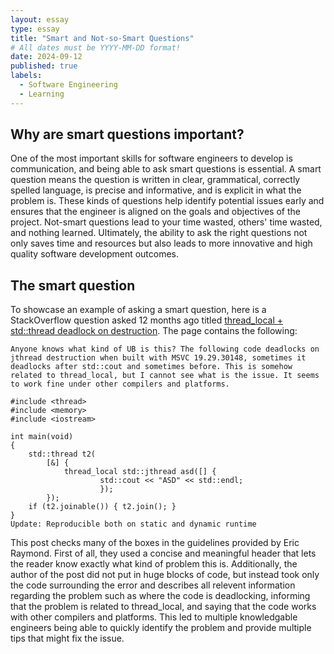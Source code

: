 ```yaml
---
layout: essay
type: essay
title: "Smart and Not-so-Smart Questions"
# All dates must be YYYY-MM-DD format!
date: 2024-09-12
published: true
labels:
  - Software Engineering
  - Learning
---
```


## Why are smart questions important?

One of the most important skills for software engineers to develop is communication, and being able to ask smart questions is essential. A smart question means the question is written in clear, grammatical, correctly spelled language, is precise and informative, and is explicit in what the problem is. These kinds of questions help identify potential issues early and ensures that the engineer is aligned on the goals and objectives of the project. Not-smart questions lead to your time wasted, others' time wasted, and nothing learned. Ultimately, the ability to ask the right questions not only saves time and resources but also leads to more innovative and high quality software development outcomes. 

## The smart question

To showcase an example of asking a smart question, here is a StackOverflow question asked 12 months ago titled [thread_local + std::thread deadlock on destruction](https://stackoverflow.com/questions/77126448/thread-local-stdthread-deadlock-on-destruction). The page contains the following:
```
Anyone knows what kind of UB is this? The following code deadlocks on jthread destruction when built with MSVC 19.29.30148, sometimes it deadlocks after std::cout and sometimes before. This is somehow related to thread_local, but I cannot see what is the issue. It seems to work fine under other compilers and platforms.

#include <thread>
#include <memory>
#include <iostream>

int main(void)
{
    std::thread t2(
        [&] {
            thread_local std::jthread asd([] {
                    std::cout << "ASD" << std::endl;
                    });
        });
    if (t2.joinable()) { t2.join(); }
}
Update: Reproducible both on static and dynamic runtime
```
This post checks many of the boxes in the guidelines provided by Eric Raymond. First of all, they used a concise and meaningful header that lets the reader know exactly what kind of problem this is. Additionally, the author of the post did not put in huge blocks of code, but instead took only the code surrounding the error and describes all relevent information regarding the problem such as where the code is deadlocking, informing that the problem is related to thread_local, and saying that the code works with other compilers and platforms. This led to multiple knowledgable engineers being able to quickly identify the problem and provide multiple tips that might fix the issue.


